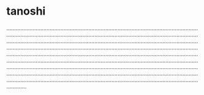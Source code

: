 # tanoshi
.........................................................................................................................................................................................................................................................................................................................................................................................................................................................................................................................................................................................................................................................................................................................................................................................................................................................................................................................................................................................................................................................................................................................................................................